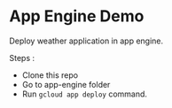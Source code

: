 # App Engine Demo

Deploy weather application in app engine.

Steps :

- Clone this repo
- Go to app-engine folder
- Run `gcloud app deploy` command.